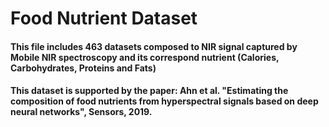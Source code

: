 # Food Nutrient Dataset

#### This file includes 463 datasets composed to NIR signal captured by Mobile NIR spectroscopy and its correspond nutrient (Calories, Carbohydrates, Proteins and Fats)

#### This dataset is supported by the paper: Ahn et al. "Estimating the composition of food nutrients from hyperspectral signals based on deep neural networks", Sensors, 2019.
